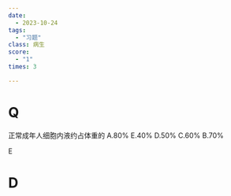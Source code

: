 ```yaml
---
date:
  - 2023-10-24
tags:
  - "习题"
class: 病生
score:
  - "1"
times: 3

---
```



# Q
正常成年人细胞内液约占体重的
A.80%
E.40%
D.50%
C.60%
B.70%



E





# D